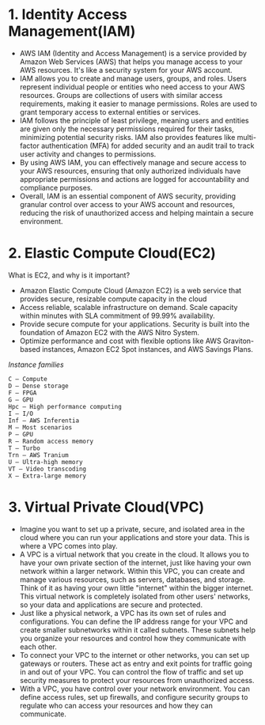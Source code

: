 # 1. Identity Access Management(IAM)

* AWS IAM (Identity and Access Management) is a service provided by Amazon Web Services (AWS) that helps you manage access to your AWS resources. It's like a security system for your AWS account.
* IAM allows you to create and manage users, groups, and roles. Users represent individual people or entities who need access to your AWS resources. Groups are collections of users with similar access requirements, making it easier to manage permissions. Roles are used to grant temporary access to external entities or services.
* IAM follows the principle of least privilege, meaning users and entities are given only the necessary permissions required for their tasks, minimizing potential security risks. IAM also provides features like multi-factor authentication (MFA) for added security and an audit trail to track user activity and changes to permissions.
* By using AWS IAM, you can effectively manage and secure access to your AWS resources, ensuring that only authorized individuals have appropriate permissions and actions are logged for accountability and compliance purposes.
* Overall, IAM is an essential component of AWS security, providing granular control over access to your AWS account and resources, reducing the risk of unauthorized access and helping maintain a secure environment.

# 2. Elastic Compute Cloud(EC2)

What is EC2, and why is it important?

- Amazon Elastic Compute Cloud (Amazon EC2) is a web service that provides secure, resizable compute capacity in the cloud
- Access reliable, scalable infrastructure on demand. Scale capacity within minutes with SLA commitment of 99.99% availability.
- Provide secure compute for your applications. Security is built into the foundation of Amazon EC2 with the AWS Nitro System.
- Optimize performance and cost with flexible options like AWS Graviton-based instances, Amazon EC2 Spot instances, and AWS Savings Plans.

*Instance families*

    C – Compute
    D – Dense storage
    F – FPGA
    G – GPU
    Hpc – High performance computing
    I – I/O
    Inf – AWS Inferentia
    M – Most scenarios
    P – GPU
    R – Random access memory
    T – Turbo
    Trn – AWS Tranium
    U – Ultra-high memory
    VT – Video transcoding
    X – Extra-large memory

# 3. Virtual Private Cloud(VPC) 

* Imagine you want to set up a private, secure, and isolated area in the cloud where you can run your applications and store your data. This is where a VPC comes into play.
* A VPC is a virtual network that you create in the cloud. It allows you to have your own private section of the internet, just like having your own network within a larger network. Within this VPC, you can create and manage various resources, such as servers, databases, and storage. Think of it as having your own little "internet" within the bigger internet. This virtual network is completely isolated from other users' networks, so your data and applications are secure and protected.
* Just like a physical network, a VPC has its own set of rules and configurations. You can define the IP address range for your VPC and create smaller subnetworks within it called subnets. These subnets help you organize your resources and control how they communicate with each other.
* To connect your VPC to the internet or other networks, you can set up gateways or routers. These act as entry and exit points for traffic going in and out of your VPC. You can control the flow of traffic and set up security measures to protect your resources from unauthorized access.
* With a VPC, you have control over your network environment. You can define access rules, set up firewalls, and configure security groups to regulate who can access your resources and how they can communicate.
